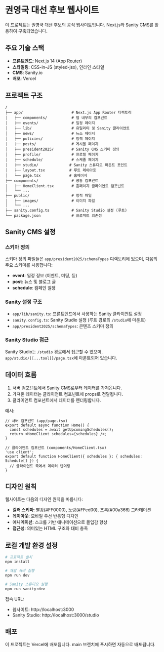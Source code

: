 # 권영국 대선 후보 웹사이트

이 프로젝트는 권영국 대선 후보의 공식 웹사이트입니다. Next.js와 Sanity CMS를 활용하여 구축되었습니다.

## 주요 기술 스택

- **프론트엔드**: Next.js 14 (App Router)
- **스타일링**: CSS-in-JS (styled-jsx), 인라인 스타일
- **CMS**: Sanity.io
- **배포**: Vercel

## 프로젝트 구조

```
/
├── app/                      # Next.js App Router 디렉토리
│   ├── components/           # 앱 내부의 컴포넌트
│   ├── events/               # 일정 페이지
│   ├── lib/                  # 유틸리티 및 Sanity 클라이언트
│   ├── news/                 # 뉴스 페이지
│   ├── policies/             # 정책 페이지
│   ├── posts/                # 게시물 페이지
│   ├── president2025/        # Sanity CMS 스키마 정의
│   ├── profile/              # 프로필 페이지
│   ├── schedule/             # 스케줄 페이지
│   ├── studio/              # Sanity 스튜디오 마운트 포인트
│   ├── layout.tsx           # 루트 레이아웃
│   └── page.tsx             # 홈페이지
├── components/               # 공통 컴포넌트
│   ├── HomeClient.tsx        # 홈페이지 클라이언트 컴포넌트
│   └── ...
├── public/                   # 정적 파일
│   ├── images/               # 이미지 파일
│   └── ...
├── sanity.config.ts          # Sanity Studio 설정 (루트)
└── package.json              # 프로젝트 의존성
```

## Sanity CMS 설정

### 스키마 정의
스키마 정의 파일들은 `app/president2025/schemaTypes` 디렉토리에 있으며, 다음의 주요 스키마를 사용합니다:

- **event**: 일정 정보 (이벤트, 미팅, 등)
- **post**: 뉴스 및 블로그 글
- **schedule**: 캠페인 일정

### Sanity 설정 구조
- `app/lib/sanity.ts`: 프론트엔드에서 사용하는 Sanity 클라이언트 설정
- `sanity.config.ts`: Sanity Studio 설정 (루트 경로의 `/studio`에 마운트)
- `app/president2025/schemaTypes`: 콘텐츠 스키마 정의

### Sanity Studio 접근
Sanity Studio는 `/studio` 경로에서 접근할 수 있으며, `app/studio/[[...tool]]/page.tsx`에 마운트되어 있습니다.

## 데이터 흐름

1. 서버 컴포넌트에서 Sanity CMS로부터 데이터를 가져옵니다.
2. 가져온 데이터는 클라이언트 컴포넌트에 props로 전달됩니다.
3. 클라이언트 컴포넌트에서 데이터를 렌더링합니다.

예시:
```tsx
// 서버 컴포넌트 (app/page.tsx)
export default async function Home() {
  const schedules = await getUpcomingSchedules();
  return <HomeClient schedules={schedules} />;
}

// 클라이언트 컴포넌트 (components/HomeClient.tsx)
'use client';
export default function HomeClient({ schedules }: { schedules: Schedule[] }) {
  // 클라이언트 측에서 데이터 렌더링
}
```

## 디자인 원칙

웹사이트는 다음의 디자인 원칙을 따릅니다:

- **컬러 스키마**: 빨강(#FF0000), 노랑(#FFed00), 초록(#00a366) 그라데이션
- **레이아웃**: 모바일 우선 반응형 디자인
- **애니메이션**: 스크롤 기반 애니메이션으로 몰입감 향상
- **접근성**: 의미있는 HTML 구조와 대비 충족

## 로컬 개발 환경 설정

```bash
# 프로젝트 설치
npm install

# 개발 서버 실행
npm run dev

# Sanity 스튜디오 실행
npm run sanity:dev
```

접속 URL:
- 웹사이트: http://localhost:3000
- Sanity Studio: http://localhost:3000/studio

## 배포

이 프로젝트는 Vercel에 배포됩니다. main 브랜치에 푸시하면 자동으로 배포됩니다.
